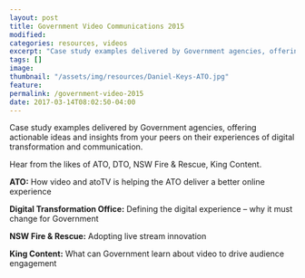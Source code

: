 ```yaml
---
layout: post
title: Government Video Communications 2015
modified:
categories: resources, videos
excerpt: "Case study examples delivered by Government agencies, offering actionable ideas and insights from your peers on their experiences of digital transformation and communication."
tags: []
image:
thumbnail: "/assets/img/resources/Daniel-Keys-ATO.jpg"
feature:
permalink: /government-video-2015
date: 2017-03-14T08:02:50-04:00
---
```




Case study examples delivered by Government agencies, offering actionable ideas and insights from your peers on their experiences of digital transformation and communication.

Hear from the likes of ATO, DTO, NSW Fire &amp; Rescue, King Content.

<div class="t-center video-containers mt-5 mb-5">
	<script src="https://publish.viostream.com/embed/ctoaztbjt3kuz"></script>
</div>

<strong>ATO:</strong> How video and atoTV is helping the ATO deliver a better online experience

<strong>Digital Transformation Office:</strong> Defining the digital experience – why it must change for Government

<strong>NSW Fire &amp; Rescue:</strong> Adopting live stream innovation

<strong>King Content:</strong> What can Government learn about video to drive audience engagement